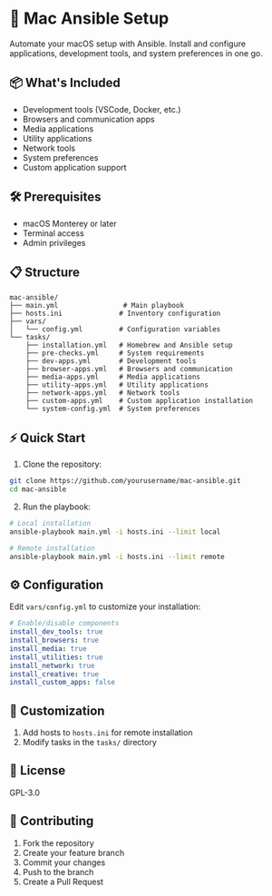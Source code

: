 # 🚀 Mac Ansible Setup

Automate your macOS setup with Ansible. Install and configure applications, development tools, and system preferences in one go.

## 📦 What's Included

- Development tools (VSCode, Docker, etc.)
- Browsers and communication apps
- Media applications
- Utility applications
- Network tools
- System preferences
- Custom application support

## 🛠 Prerequisites

- macOS Monterey or later
- Terminal access
- Admin privileges

## 📋 Structure

```
mac-ansible/
├── main.yml                # Main playbook
├── hosts.ini              # Inventory configuration
├── vars/
│   └── config.yml         # Configuration variables
└── tasks/
    ├── installation.yml   # Homebrew and Ansible setup
    ├── pre-checks.yml     # System requirements
    ├── dev-apps.yml       # Development tools
    ├── browser-apps.yml   # Browsers and communication
    ├── media-apps.yml     # Media applications
    ├── utility-apps.yml   # Utility applications
    ├── network-apps.yml   # Network tools
    ├── custom-apps.yml    # Custom application installation
    └── system-config.yml  # System preferences
```

## ⚡️ Quick Start

1. Clone the repository:
```bash
git clone https://github.com/yourusername/mac-ansible.git
cd mac-ansible
```

2. Run the playbook:
```bash
# Local installation
ansible-playbook main.yml -i hosts.ini --limit local

# Remote installation
ansible-playbook main.yml -i hosts.ini --limit remote
```

## ⚙️ Configuration

Edit `vars/config.yml` to customize your installation:

```yaml
# Enable/disable components
install_dev_tools: true
install_browsers: true
install_media: true
install_utilities: true
install_network: true
install_creative: true
install_custom_apps: false
```

## 🔧 Customization

1. Add hosts to `hosts.ini` for remote installation
2. Modify tasks in the `tasks/` directory

## 📝 License

GPL-3.0

## 🤝 Contributing

1. Fork the repository
2. Create your feature branch
3. Commit your changes
4. Push to the branch
5. Create a Pull Request
